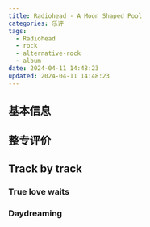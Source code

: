 ```yaml
---
title: Radiohead - A Moon Shaped Pool
categories: 乐评
tags:
  - Radiohead
  - rock
  - alternative-rock
  - album
date: 2024-04-11 14:48:23
updated: 2024-04-11 14:48:23
---
```


## 基本信息

## 整专评价

## Track by track

### True love waits

### Daydreaming
